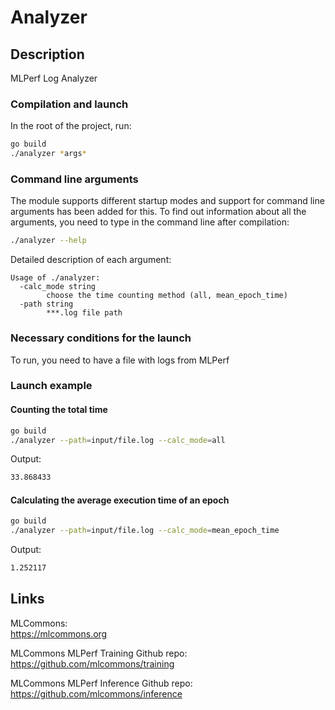 # Analyzer

## Description
MLPerf Log Analyzer

### Compilation and launch
In the root of the project, run:

```bash
go build
./analyzer *args*
```

### Command line arguments
The module supports different startup modes and support for command line arguments has been added for this.
To find out information about all the arguments, you need to type in the command line after compilation:
```bash
./analyzer --help
```

Detailed description of each argument:
```text
Usage of ./analyzer:
  -calc_mode string
        choose the time counting method (all, mean_epoch_time)
  -path string
        ***.log file path
```

### Necessary conditions for the launch
To run, you need to have a file with logs from MLPerf

### Launch example

#### Counting the total time
```bash
go build
./analyzer --path=input/file.log --calc_mode=all
```

Output:
```bash
33.868433
```

#### Calculating the average execution time of an epoch
```bash
go build
./analyzer --path=input/file.log --calc_mode=mean_epoch_time
```

Output:
```bash
1.252117
```

## Links
MLCommons:\
https://mlcommons.org

MLCommons MLPerf Training Github repo:\
https://github.com/mlcommons/training

MLCommons MLPerf Inference Github repo:\
https://github.com/mlcommons/inference
